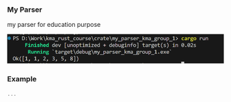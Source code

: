 ### My Parser

my parser for education purpose 

![Alt text](image.png)

### Example


```rust
...
```


